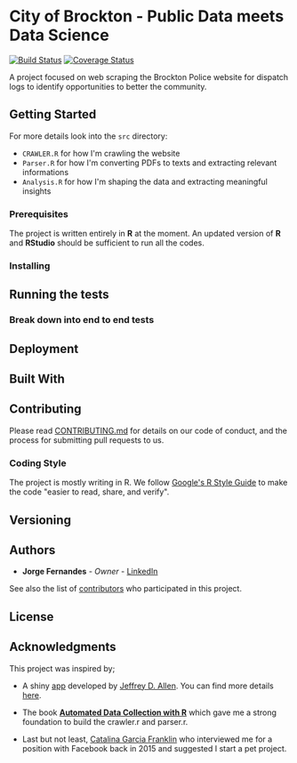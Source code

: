 # City of Brockton - Public Data meets Data Science
[![Build Status](https://travis-ci.org/sconde/City_of_Brockton_R.svg?branch=master)](https://travis-ci.org/sconde/City_of_Brockton_R)
[![Coverage Status](https://coveralls.io/repos/github/sconde/City_of_Brockton_R/badge.svg?branch=master)](https://coveralls.io/github/sconde/City_of_Brockton_R?branch=master)

A project focused on web scraping the Brockton Police website for dispatch logs to identify opportunities to better the community.

## Getting Started

For more details look into the `src` directory:

-  `CRAWLER.R` for how I'm crawling the website
-  `Parser.R` for how I'm converting PDFs to texts and extracting relevant informations
-  `Analysis.R` for how I'm shaping the data and extracting meaningful insights

### Prerequisites

The project is written entirely in **R** at the moment. An updated version of
**R** and **RStudio** should be sufficient to run all the codes.

<!--
```
Give examples
```
-->

### Installing

<!--TODO: -->
<!--
```
Give the example
```

And repeat

```
until finished
```

End with an example of getting some data out of the system or using it for a little demo
-->
## Running the tests

<!-- TODO: add unit tests -->

<!--
Explain how to run the automated tests for this system
-->

### Break down into end to end tests

<!--
Explain what these tests test and why

```
Give an example
```

### And coding style tests

Explain what these tests test and why

```
Give an example
```
-->
## Deployment

<!--TODO
Add additional notes about how to deploy this on a live system
-->
## Built With

<!--TODO
* [Dropwizard](http://www.dropwizard.io/1.0.2/docs/) - The web framework used
* [Maven](https://maven.apache.org/) - Dependency Management
* [ROME](https://rometools.github.io/rome/) - Used to generate RSS Feeds

-->
## Contributing

Please read [CONTRIBUTING.md](CONTRIBUTING.md) for details on our code of conduct, and the process for submitting pull requests to us.

### Coding Style

The project is mostly writing in R. We follow [Google's R Style Guide](https://google.github.io/styleguide/Rguide.xml) to make the code "easier to read, share, and verify".

## Versioning

<!--
We use [SemVer](http://semver.org/) for versioning. For the versions available, see the [tags on this repository](https://github.com/your/project/tags). 
-->

## Authors

* **Jorge Fernandes** - *Owner* - [LinkedIn](https://www.linkedin.com/in/jorge3fernandes/)

See also the list of [contributors](./CONTRIBUTING.md) who participated in this project.

## License

<!-- need to pick a license -->
<!--This project is licensed under the MIT License - see the [LICENSE.md](LICENSE.md) file for details-->

## Acknowledgments

This project was inspired by;
 - A shiny [app](https://trestletech.shinyapps.io/dallas-police/) developed by [Jeffrey D. Allen](https://www.linkedin.com/in/jeffreydallen1). You can find more details [here](https://github.com/trestletech/dallas-police). 

 - The book [**Automated Data Collection with R**](http://www.r-datacollection.com/) which gave me a strong foundation to build the crawler.r and parser.r. 

 - Last but not least, [Catalina Garcia Franklin](https://www.linkedin.com/in/dreamjobfinder) who interviewed me for a position with Facebook back in 2015 and suggested I start a pet project.

<!--
* Hat tip to anyone who's code was used
* Inspiration
* etc
* -->

